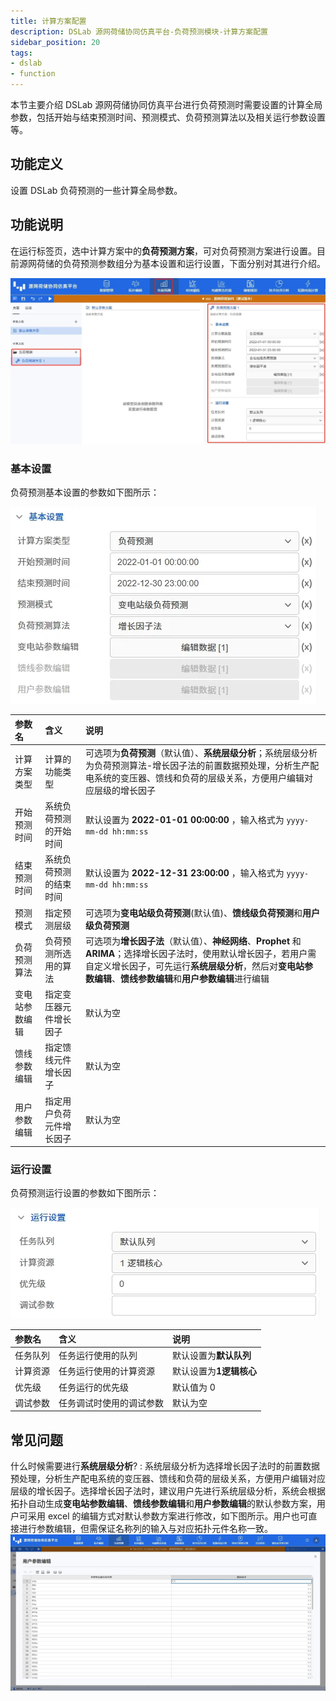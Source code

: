 ```yaml
---
title: 计算方案配置
description: DSLab 源网荷储协同仿真平台-负荷预测模块-计算方案配置
sidebar_position: 20
tags:
- dslab
- function
---
```


本节主要介绍 DSLab 源网荷储协同仿真平台进行负荷预测时需要设置的计算全局参数，包括开始与结束预测时间、预测模式、负荷预测算法以及相关运行参数设置等。

## 功能定义

设置 DSLab 负荷预测的一些计算全局参数。

## 功能说明

在运行标签页，选中计算方案中的**负荷预测方案**，可对负荷预测方案进行设置。目前源网荷储的负荷预测参数组分为基本设置和运行设置，下面分别对其进行介绍。

![负荷预测计算方案](./configuration.png "负荷预测计算方案")

### 基本设置

负荷预测基本设置的参数如下图所示：

![负荷预测基本设置](./basic.png "负荷预测基本设置")

| 参数名 | 含义 | 说明 |
| :--- | :--- | :--- | 
| 计算方案类型 | 计算的功能类型 | 可选项为**负荷预测**（默认值）、**系统层级分析**；系统层级分析为负荷预测算法-增长因子法的前置数据预处理，分析生产配电系统的变压器、馈线和负荷的层级关系，方便用户编辑对应层级的增长因子 |
| 开始预测时间 | 系统负荷预测的开始时间 | 默认设置为 **2022-01-01 00:00:00** ，输入格式为 `yyyy-mm-dd hh:mm:ss` |
| 结束预测时间 | 系统负荷预测的结束时间 | 默认设置为 **2022-12-31 23:00:00** ，输入格式为 `yyyy-mm-dd hh:mm:ss` |
| 预测模式 | 指定预测层级 | 可选项为**变电站级负荷预测**(默认值)、**馈线级负荷预测**和**用户级负荷预测**|
| 负荷预测算法 | 负荷预测所选用的算法 | 可选项为**增长因子法**（默认值）、**神经网络**、**Prophet** 和 **ARIMA**；选择增长因子法时，使用默认增长因子，若用户需自定义增长因子，可先运行**系统层级分析**，然后对**变电站参数编辑**、**馈线参数编辑**和**用户参数编辑**进行编辑|
| 变电站参数编辑 | 指定变压器元件增长因子 | 默认为空 |
| 馈线参数编辑 | 指定馈线元件增长因子 | 默认为空 |
| 用户参数编辑 | 指定用户负荷元件增长因子 | 默认为空 |


### 运行设置

负荷预测运行设置的参数如下图所示：

![负荷预测运行设置](./run.png "负荷预测运行设置")

| 参数名 | 含义 | 说明 |
| :--- | :--- | :--- | 
| 任务队列 | 任务运行使用的队列 | 默认设置为**默认队列** |
| 计算资源 | 任务运行使用的计算资源 | 默认设置为**1逻辑核心** |
| 优先级 | 任务运行的优先级 | 默认值为 0 |
| 调试参数 | 任务调试时使用的调试参数 | 默认为空 |

## 常见问题

什么时候需要进行**系统层级分析**?
:   系统层级分析为选择增长因子法时的前置数据预处理，分析生产配电系统的变压器、馈线和负荷的层级关系，方便用户编辑对应层级的增长因子。选择增长因子法时，建议用户先进行系统层级分析，系统会根据拓扑自动生成**变电站参数编辑**、**馈线参数编辑**和**用户参数编辑**的默认参数方案，用户可采用 excel 的编辑方式对默认参数方案进行修改，如下图所示。用户也可直接进行参数编辑，但需保证名称列的输入与对应拓扑元件名称一致。
![系统层级分析后系统自动生成的默认参数方案](./growth_factor.png "系统层级分析后系统自动生成的默认参数方案")